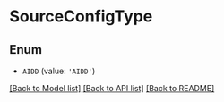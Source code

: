 # SourceConfigType


## Enum

* `AIDD` (value: `'AIDD'`)

[[Back to Model list]](../README.md#documentation-for-models) [[Back to API list]](../README.md#documentation-for-api-endpoints) [[Back to README]](../README.md)


